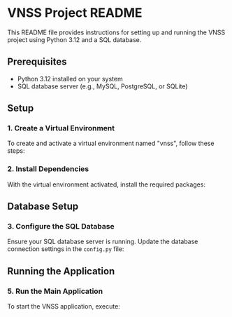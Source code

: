 # VNSS Project README

This README file provides instructions for setting up and running the VNSS project using Python 3.12 and a SQL database.

## Prerequisites

- Python 3.12 installed on your system
- SQL database server (e.g., MySQL, PostgreSQL, or SQLite)

## Setup

### 1. Create a Virtual Environment

To create and activate a virtual environment named "vnss", follow these steps:


### 2. Install Dependencies

With the virtual environment activated, install the required packages:


## Database Setup

### 3. Configure the SQL Database

Ensure your SQL database server is running. Update the database connection settings in the `config.py` file:


## Running the Application

### 5. Run the Main Application

To start the VNSS application, execute:

